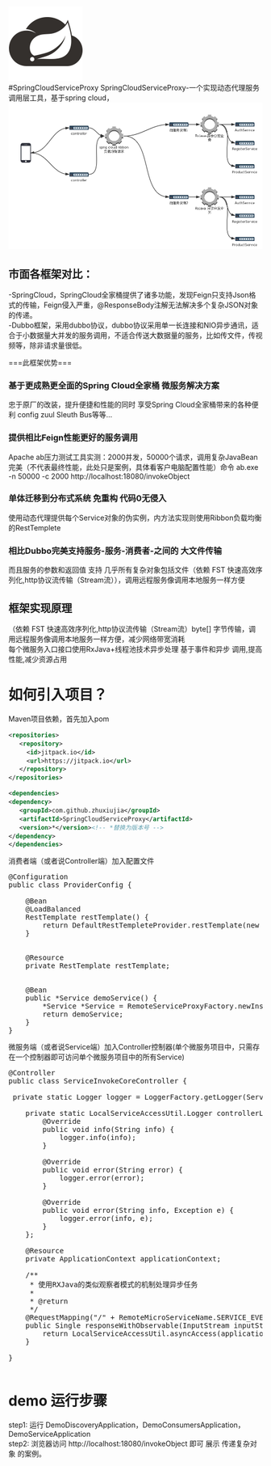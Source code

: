 <img src="logo.png"></br>
#SpringCloudServiceProxy
SpringCloudServiceProxy-一个实现动态代理服务调用层工具，基于spring cloud，</br>
<img src="detail.png"></br>
## 市面各框架对比：
-SpringCloud，SpringCloud全家桶提供了诸多功能，发现Feign只支持Json格式的传输，Feign侵入严重，@ResponseBody注解无法解决多个复杂JSON对象的传递。</br>
-Dubbo框架，采用dubbo协议，dubbo协议采用单一长连接和NIO异步通讯，适合于小数据量大并发的服务调用，不适合传送大数据量的服务，比如传文件，传视频等，除非请求量很低。 </br>

===此框架优势===</br>
### 基于更成熟更全面的Spring Cloud全家桶 微服务解决方案
忠于原厂的改装，提升便捷和性能的同时 享受Spring Cloud全家桶带来的各种便利 config zuul Sleuth Bus等等...
### 提供相比Feign性能更好的服务调用
Apache ab压力测试工具实测：2000并发，50000个请求，调用复杂JavaBean完美（不代表最终性能，此处只是案例，具体看客户电脑配置性能）命令 ab.exe -n 50000 -c 2000 http://localhost:18080/invokeObject</br>
### 单体迁移到分布式系统 免重构 代码0无侵入
使用动态代理提供每个Service对象的伪实例，内方法实现则使用Ribbon负载均衡的RestTemplete</br>
### 相比Dubbo完美支持服务-服务-消费者-之间的 大文件传输
而且服务的参数和返回值 支持 几乎所有复杂对象包括文件（依赖 FST 快速高效序列化,http协议流传输（Stream流）），调用远程服务像调用本地服务一样方便</br>


## 框架实现原理
（依赖 FST 快速高效序列化,http协议流传输（Stream流）byte[] 字节传输，调用远程服务像调用本地服务一样方便，减少网络带宽消耗</br>
每个微服务入口接口使用RxJava+线程池技术异步处理 基于事件和异步 调用,提高性能,减少资源占用</br>
# 如何引入项目？
Maven项目依赖，首先加入pom

```xml
<repositories>
   <repository>
	 <id>jitpack.io</id>
	 <url>https://jitpack.io</url>
   </repository>
</repositories>
```

```xml
<dependencies>
<dependency>
   <groupId>com.github.zhuxiujia</groupId>
   <artifactId>SpringCloudServiceProxy</artifactId>
   <version>*</version><!-- *替换为版本号 -->
</dependency>
</dependencies>
```
消费者端（或者说Controller端）加入配置文件
<pre>
@Configuration
public class ProviderConfig {

    @Bean
    @LoadBalanced
    RestTemplate restTemplate() {
        return DefaultRestTempleteProvider.restTemplate(new RestTempletConfig());
    }


    @Resource
    private RestTemplate restTemplate;


    @Bean
    public *Service demoService() {
        *Service *Service = RemoteServiceProxyFactory.newInstance(restTemplate, "*Service", *Service.class);
        return demoService;
    }
}
</pre>
微服务端（或者说Service端）加入Controller控制器(单个微服务项目中，只需存在一个控制器即可访问单个微服务项目中的所有Service)
<pre>
@Controller
public class ServiceInvokeCoreController {

 private static Logger logger = LoggerFactory.getLogger(ServiceInvokeCoreController.class);

    private static LocalServiceAccessUtil.Logger controllerLogger = new LocalServiceAccessUtil.Logger() {
        @Override
        public void info(String info) {
            logger.info(info);
        }

        @Override
        public void error(String error) {
            logger.error(error);
        }

        @Override
        public void error(String info, Exception e) {
            logger.error(info, e);
        }
    };

    @Resource
    private ApplicationContext applicationContext;

    /**
     * 使用RXJava的类似观察者模式的机制处理异步任务
     *
     * @return
     */
    @RequestMapping("/" + RemoteMicroServiceName.SERVICE_EVEYY_THING)
    public Single<byte[]> responseWithObservable(InputStream inputStream) throws Throwable {
        return LocalServiceAccessUtil.asyncAccess(applicationContext, inputStream, controllerLogger);
    }
    
}

</pre>
# demo 运行步骤

step1: 运行 DemoDiscoveryApplication，DemoConsumersApplication，DemoServiceApplication</br>
step2: 浏览器访问 http://localhost:18080/invokeObject 即可 展示 传递复杂对象 的案例。</br>
